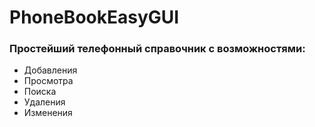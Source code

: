 # PhoneBookEasyGUI
### Простейший телефонный справочник с возможностями:
* Добавления
* Просмотра
* Поиска
* Удаления
* Изменения 
